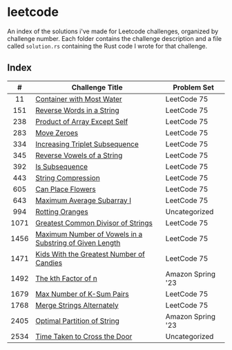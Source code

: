 # leetcode
An index of the solutions i've made for Leetcode challenges, organized by challenge number. Each folder contains the challenge
description and a file called `solution.rs` containing the Rust code I wrote for that challenge.

## Index
|  #   | Challenge Title                                                   | Problem Set       |
|:----:|-------------------------------------------------------------------|-------------------|
|  11  | [Container with Most Water](./11)                                 | LeetCode 75       |
| 151  | [Reverse Words in a String](./151)                                | LeetCode 75       |
| 238  | [Product of Array Except Self](./238)                             | LeetCode 75       |
| 283  | [Move Zeroes](./283)                                              | LeetCode 75       |
| 334  | [Increasing Triplet Subsequence](./334)                           | LeetCode 75       |
| 345  | [Reverse Vowels of a String](./345)                               | LeetCode 75       |
| 392  | [Is Subsequence](./392)                                           | LeetCode 75       |
| 443  | [String Compression](./443)                                       | LeetCode 75       |
| 605  | [Can Place Flowers](./605)                                        | LeetCode 75       |
| 643  | [Maximum Average Subarray I](./643)                               | LeetCode 75       |
| 994  | [Rotting Oranges](./994)                                          | Uncategorized     |
| 1071 | [Greatest Common Divisor of Strings](./1071)                      | LeetCode 75       |
| 1456 | [Maximum Number of Vowels in a Substring of Given Length](./1456) | LeetCode 75       |
| 1471 | [Kids With the Greatest Number of Candies](./1471)                | LeetCode 75       |
| 1492 | [The kth Factor of n](./1492)                                     | Amazon Spring '23 |
| 1679 | [Max Number of K-Sum Pairs](./1679)                               | LeetCode 75       |
| 1768 | [Merge Strings Alternately](./1768)                               | LeetCode 75       |
| 2405 | [Optimal Partition of String](./2405)                             | Amazon Spring '23 |
| 2534 | [Time Taken to Cross the Door](./2534)                            | Uncategorized     |